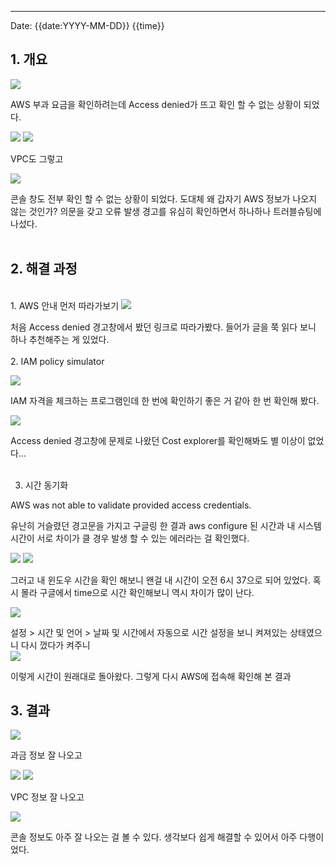 ------------------------------------------------------------------------

Date: {{date:YYYY-MM-DD}} {{time}}

## 1. 개요


<img src="images/aws1.png">

AWS 부과 요금을 확인하려는데   Access denied가 뜨고 확인 할 수 없는 상황이 되었다. 
<br>

<img src="images/aws4.png">

<img src="images/aws2.png">

VPC도 그렇고
<br>

<img src="images/aws3.png">

콘솔 창도 전부 확인 할 수 없는 상황이 되었다. 
도대체 왜 갑자기 AWS 정보가 나오지 않는 것인가? 의문을 갖고 오류 발생 경고를 유심히 확인하면서 하나하나 트러블슈팅에 나섰다.
<br><br>

## 2. 해결 과정
<br>
1. AWS 안내 먼저 따라가보기

<img src="images/aws1-1.png">

처음 Access denied 경고창에서 봤던 링크로 따라가봤다. 들어가 글을 쭉 읽다 보니 하나 추천해주는 게 있었다.
<br>
<br>
2. IAM policy simulator

<img src="images/aws15.png">

IAM 자격을 체크하는 프로그램인데 한 번에 확인하기 좋은 거 같아 한 번 확인해 봤다.
<br>

<img src="images/aws14.png">

Access denied 경고창에 문제로 나왔던 Cost explorer를 확인해봐도 별 이상이 없었다...
<br>
<br>

3. 시간 동기화

AWS was not able to validate provided access credentials.

유난히 거슬렸던 경고문을 가지고 구글링 한 결과 aws configure 된 시간과 내 시스템 시간이 서로 차이가 클 경우 발생 할 수 있는 에러라는 걸 확인했다. 
<br>

<img src="images/aws5.png">

<img src="images/aws6.png">

그러고 내 윈도우 시간을 확인 해보니 왠걸 내 시간이 오전 6시 37으로 되어 있었다. 혹시 몰라 구글에서 time으로 시간 확인해보니 역시 차이가 많이 난다.
<br>

<img src="images/aws7.png">

설정 > 시간 및 언어 > 날짜 및 시간에서 자동으로 시간 설정을 보니 켜져있는 상태였으니 다시 껐다가 켜주니
<br>
<img src="images/aws8.png">

이렇게 시간이 원래대로 돌아왔다. 그렇게 다시 AWS에 접속해 확인해 본 결과
<br>

## 3. 결과

<img src="images/aws12.png">

과금 정보 잘 나오고
<br>


<img src="images/aws11.png">

<img src="images/aws10.png">

VPC 정보 잘 나오고
<br>


<img src="images/aws9.png">

콘솔 정보도 아주 잘 나오는 걸 볼 수 있다.
생각보다 쉽게 해결할 수 있어서 아주 다행이었다.